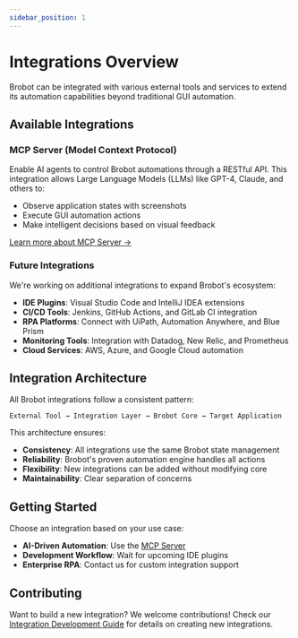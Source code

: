 ```yaml
---
sidebar_position: 1
---
```


# Integrations Overview

Brobot can be integrated with various external tools and services to extend its automation capabilities beyond traditional GUI automation.

## Available Integrations

### MCP Server (Model Context Protocol)

Enable AI agents to control Brobot automations through a RESTful API. This integration allows Large Language Models (LLMs) like GPT-4, Claude, and others to:

- Observe application states with screenshots
- Execute GUI automation actions
- Make intelligent decisions based on visual feedback

[Learn more about MCP Server →](./mcp-server/getting-started)

### Future Integrations

We're working on additional integrations to expand Brobot's ecosystem:

- **IDE Plugins**: Visual Studio Code and IntelliJ IDEA extensions
- **CI/CD Tools**: Jenkins, GitHub Actions, and GitLab CI integration
- **RPA Platforms**: Connect with UiPath, Automation Anywhere, and Blue Prism
- **Monitoring Tools**: Integration with Datadog, New Relic, and Prometheus
- **Cloud Services**: AWS, Azure, and Google Cloud automation

## Integration Architecture

All Brobot integrations follow a consistent pattern:

```
External Tool → Integration Layer → Brobot Core → Target Application
```

This architecture ensures:
- **Consistency**: All integrations use the same Brobot state management
- **Reliability**: Brobot's proven automation engine handles all actions
- **Flexibility**: New integrations can be added without modifying core
- **Maintainability**: Clear separation of concerns

## Getting Started

Choose an integration based on your use case:

- **AI-Driven Automation**: Use the [MCP Server](./mcp-server/getting-started)
- **Development Workflow**: Wait for upcoming IDE plugins
- **Enterprise RPA**: Contact us for custom integration support

## Contributing

Want to build a new integration? We welcome contributions! Check our [Integration Development Guide](https://github.com/jspinak/brobot/blob/main/CONTRIBUTING.md) for details on creating new integrations.